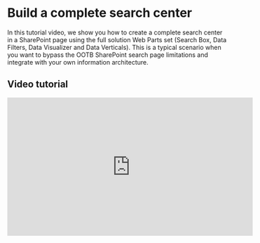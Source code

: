 # Build a complete search center

In this tutorial video, we show you how to create a complete search center in a SharePoint page using the full solution Web Parts set (Search Box, Data Filters, Data Visualizer and Data Verticals). This is a typical scenario when you want to bypass the OOTB SharePoint search page limitations and integrate with your own information architecture.

## Video tutorial

<iframe width="560" height="315" src="https://www.youtube.com/embed/EECqOBWq3wo" frameborder="0" allow="accelerometer; autoplay; encrypted-media; gyroscope; picture-in-picture" allowfullscreen></iframe>